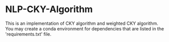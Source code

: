 # NLP-CKY-Algorithm

This is an implementation of CKY algorithm and weighted CKY algorithm. You may create a conda environment for dependencies that are 
listed in the 'requirements.txt' file.
